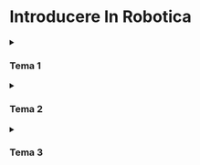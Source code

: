 # Introducere In Robotica

<details>
  <summary><h3>Tema 1</h3></summary>

<br>
Proiectul de la tema 1 este un LED rgb ale cărui culori sunt controlate individual de 3 potențiometre.
Input-ul potențiometrelor este preluat de placa arduino, transformat intr-o valoare cuprinsa între 0 și 256 (range-ul de intensitate al LED-ului) și transmis către LED

Source code: https://github.com/WildCola/Robotica/blob/main/PotentiometruRGB/PotentiometruRGB.ino

Link către video: https://youtu.be/Gh3H4ZXLa54

![image](https://user-images.githubusercontent.com/79272874/199030891-c6258d9e-ff5f-4064-b904-d6325a5d90b4.png)
</details>

<details>
  <summary><h3>Tema 2</h3></summary>

<br>
Tema 2 a cerut construirea unui sistem de semafoare pentru masini si pietoni. Acesta are 4 stari:
<ol>
<li> Verde pentru masini, rosu pentru pietoni, fara sunet, se schimba doar dupa apasarea butonului
<li> Galben pentru masini, rosu pentru pietoni, fara sunet, incepe la 8 secunde dupa apasarea butonului si dureaza 3 secunde
<li> Rosu pentru masini, verde pentru pietoni, bazait la un interval constant, dureaza 8 secunde
<li> Rosu pentru masini, clipeste verde pentru pietoni, bazait la interval mai rapid, dureaza 4 secunde, apoi revine in starea 1
</ol>

Proiectul a fost realizat prin folosirea unui buton, care porneste un contor de timp in momentul apasarii cu ajutorul unei functii interrupt, apoi la momentele cheie de timp descrise mai sus, placa arduino trimete semnale LED-urilor si buzzer-ului pentru a le duce in starea corespunzatoare intervalului de timp.
  
Source code: https://github.com/WildCola/Robotica/blob/main/crosswalk/crosswalk.ino

Link către video: https://www.youtube.com/shorts/QCxIFdsp5OE

![image](https://user-images.githubusercontent.com/79272874/199129636-cfa44ddb-e8ab-4500-9569-8cc49e441189.png)
  
</details>

<details>
  <summary><h3>Tema 3</h3></summary>

<br>
Tema 3 - Desenezi pe un seven segment display cu ajutorul unui joystick. Are 2 stadii:
<ol>
<li> Poti folosi joystick-ul pentru a naviga segmentele display-ului. Segmentul selectat se aprinde si stinge intermitent. O apasare scurta a butonului de pe joystick trece in stadiul 2. O apasare lunga reseteaza display-ul si te muta pe DP.
<li> Segmentul selectat ramane in starea (stins sau aprins) in care se afla la apasarea butonului. Axa X a joystick-ului stinge sau aprinde segmentul. Apasarea butonului salveaza starea curenta a segmentului si trece inapoi in stadiul 1.

Pentru navigarea display-ului am folosit o matrice de vecini (fiecare segment are 4 vecini, cate unul pentru fiecare directie a joystick-ului).
Pentru a diferentia intre apasarea scurta si cea lunga a butonului am folosit un cronomentru care porneste la apasarea butonului. Daca butonul este ridicat in mai putin de o secunde programul inregistreaza o apasare scurta si trece in stadiul 2, daca butonul este apasat pentru mai mult de o secunda display-ul va fi resetat.

Source code: https://github.com/WildCola/Robotica/blob/main/joystick/joystick.ino

Link catre video: https://youtube.com/shorts/hWmcDOIERwg

![image](https://user-images.githubusercontent.com/79272874/200663000-821bd8a3-1da8-457c-b45a-4801c569c4ea.png)
  
</details>


